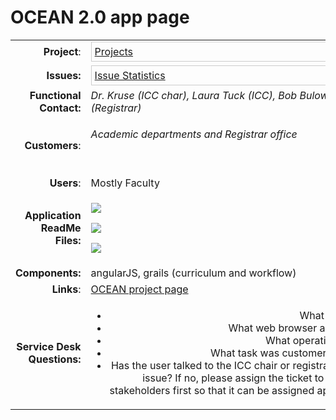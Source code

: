 # OCEAN 2.0 app page

<table class="wrapped confluenceTable">
<tbody>
<tr class="odd">
<td class="highlight-green confluenceTd" style="text-align: right;"
data-highlight-colour="green"><strong>Project</strong>:</td>
<td class="confluenceTd"><div class="content-wrapper">
<div class="gadgetContainer-6771016663040"
style="border:1px solid #CCC; padding:5px; overflow:auto; width:450px">
<a
href="https://wiki.oit.ohio.edu/plugins/servlet/gadgets/ifr?container=atlassian&amp;mid=6771016663040&amp;country=US&amp;lang=en&amp;view=default&amp;view-params=%7B%22writable%22%3A%22false%22%7D&amp;st=atlassian%3AxspS8m%2FsxktglbUFmoofK1RzpxJH3u9DFXfVN%2Bp0KkYSM0HERnqmvOQDDtd%2FZ5A%2F%2BPH9rcShyGXbDBXAGNwVEui2hmMoJCQ9pgUc8dK6DmxpNpfsu1cbTvd8t6zqd2C1MvbgwrV4%2FSSbGnYTPatRtus%2BfwpP9y8NDg6VUQCzhoQOlEy2mLqQGU4%2BpuFcOi%2FUD%2BHIspl3p42%2BjE39iiPQ6anzWSLS0SPKt%2FwvrLuqua3daq%2BSMxfprb%2Fq9DvsqhuEGmCCuDfiXpUVx29hwdq7libOP3K25pSLD07JRqCP1%2FkuMBCLi9TK8tSiI2Fgouxw1G4rEg%3D%3D&amp;up_isConfigured=true&amp;up_refresh=false&amp;up_projectsOrCategories=10470&amp;up_viewType=detailed&amp;up_cols=single-col&amp;url=https%3A%2F%2Fjira.oit.ohio.edu%2Frest%2Fgadgets%2F1.0%2Fg%2Fcom.atlassian.jira.gadgets%3Aproject-gadget%2Fgadgets%2Fproject-gadget.xml&amp;libs=auth-refresh#rpctoken=326651516">Projects</a>
</div>
</div></td>
</tr>
<tr class="even">
<td class="highlight-green confluenceTd" style="text-align: right;"
data-highlight-colour="green"><strong>Issues:</strong></td>
<td class="confluenceTd"><div class="content-wrapper">
<div class="gadgetContainer-6783901564928"
style="border:1px solid #CCC; padding:5px; overflow:auto; width:450px">
<a
href="https://wiki.oit.ohio.edu/plugins/servlet/gadgets/ifr?container=atlassian&amp;mid=6783901564928&amp;country=US&amp;lang=en&amp;view=default&amp;view-params=%7B%22writable%22%3A%22false%22%7D&amp;st=atlassian%3AXh1HvHiAgf0sfDCwtW7LhjRvWaPkcgYgapaNZMRyepZVRa7dE%2BmQi3CAlMtqfjoQs5XW9dgxmR7v9focyCHWdosUuCqZYxE0yrHzUhgmKchOC1NbYtVQyZG745kyo9fZzfH9Tyy4uERWnJ6rsPbpMRezVhMf15qGR08imMaf01tpGGgsYNNmDfkLzKL0aYECaw4gxw%2BGJKJ6%2BJ048XUvWQmyKlHFeiHINHVKlDbxiAM31z3syKujaJ%2FIpxtFXQirePMBLVh%2BN1A7hGV1p2dFD76QuwG5GdjY5Vi6ZgPLZ6d1Oe9SmSQfXp8LZ6Ti0WQvHQKTnw%3D%3D&amp;up_isConfigured=true&amp;up_projectOrFilterId=project-10520&amp;up_statType=assignees&amp;up_includeResolvedIssues=false&amp;up_sortBy=natural&amp;up_sortDirection=asc&amp;up_refresh=false&amp;url=https%3A%2F%2Fjira.oit.ohio.edu%2Frest%2Fgadgets%2F1.0%2Fg%2Fcom.atlassian.jira.gadgets%3Astats-gadget%2Fgadgets%2Fstats-gadget.xml&amp;libs=auth-refresh#rpctoken=1810906521">Issue
Statistics</a>
</div>
</div></td>
</tr>
<tr class="odd">
<td class="highlight-green confluenceTd" style="text-align: right;"
data-highlight-colour="green"><strong>Functional Contact:</strong></td>
<td class="confluenceTd"><em>Dr. Kruse (ICC char), Laura Tuck (ICC), Bob
Bulow (Registrar)</em></td>
</tr>
<tr class="even">
<td class="highlight-green confluenceTd" style="text-align: right;"
data-highlight-colour="green"><strong>Customers</strong>:</td>
<td class="confluenceTd"><p><em>Academic departments and Registrar
office</em></p>
<p><br />
</p></td>
</tr>
<tr class="odd">
<td class="highlight-green confluenceTd" style="text-align: right;"
data-highlight-colour="green"><strong>Users</strong>:</td>
<td class="confluenceTd">Mostly Faculty</td>
</tr>
<tr class="even">
<td class="highlight-green confluenceTd" style="text-align: right;"
data-highlight-colour="green"><strong>Application ReadMe
Files:</strong></td>
<td class="confluenceTd"><div class="content-wrapper">
<p><img src="plugins/servlet/confluence/placeholder/unknown-macro"
class="wysiwyg-unknown-macro" /></p>
<p><img src="plugins/servlet/confluence/placeholder/unknown-macro"
class="wysiwyg-unknown-macro" /></p>
<p><img src="plugins/servlet/confluence/placeholder/unknown-macro"
class="wysiwyg-unknown-macro" /></p>
</div></td>
</tr>
<tr class="odd">
<td class="highlight-green confluenceTd" style="text-align: right;"
data-highlight-colour="green"><strong>Components:</strong></td>
<td class="confluenceTd">angularJS, grails (curriculum and
workflow)</td>
</tr>
<tr class="even">
<td class="highlight-green confluenceTd" style="text-align: right;"
data-highlight-colour="green"><strong>Links</strong>:</td>
<td class="confluenceTd"><a
href="https://wiki.oit.ohio.edu/display/SETEAM/OCEAN+project+page">OCEAN
project page</a></td>
</tr>
<tr class="odd">
<td class="highlight-green confluenceTd" style="text-align: right;"
data-highlight-colour="green"><div class="content-wrapper">
<p><strong>Service Desk Questions:</strong></p>
</div></td>
<td class="confluenceTd" style="text-align: right;"><div
class="content-wrapper">
<ul>
<li>What is the URL?</li>
<li>What web browser and version?</li>
<li>What operating system?</li>
<li>What task was customer attempting</li>
<li>Has the user talked to the ICC chair or registrar about the issue?
If no, please assign the ticket to the OCEAN stakeholders first so that
it can be assigned appropriately</li>
</ul>
</div></td>
</tr>
</tbody>
</table>

  
  
